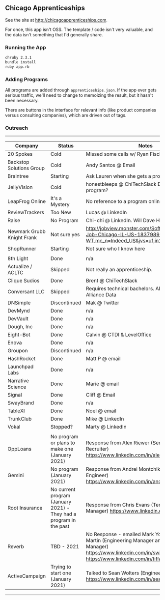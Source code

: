 Chicago Apprenticeships
----------------------------

See the site at http://chicagoapprenticeships.com.

For once, this app isn't OSS. The template / code isn't very valuable,
and the data isn't something that I'd generally share.

### Running the App

```bash
chruby 2.3.1
bundle install
ruby app.rb
```

### Adding Programs

All programs are added through `apprenticeships.json`. If the app ever gets
serious traffic, we'll need to change to memoizing the result, but it
hasn't been necessary.

There are buttons in the interface for relevant info (like product companies
versus consulting companies), which are driven out of tags.

### Outreach

-----------------------------------
| Company | Status | Notes |
|---------|--------|--------------|
| 20 Spokes | Cold | Missed some calls w/ Ryan Fischer |
| Backstop Solutions Group | Cold | Andy Santos @ Email |
| Braintree | Starting | Ask Lauren when she gets a program going |
| JellyVision | Cold | honestbleeps @ ChiTechSlack Dec 22. Still a program? |
| LeapFrog Online | It's a Mystery | No reference to a program online. Does it exist? |
| ReviewTrackers | Too New | Lucas @ LinkedIn |
| Raise | No Program | Chi-chi @ LinkedIn. Will Dave Hoover start one? |
| Newmark Grubb Knight Frank | Not sure yes | http://jobview.monster.com/Software-Engineer-Job-Chicago-IL-US-183798965.aspx?WT.mc_n=Indeed_US&jvs=uf,in1,gw&from=indeed |
| ShopRunner | Starting | Not sure who I know here |
|  |  |  |
| 8th Light | Done | n/a |
| Actualize / ACLTC | Skipped | Not really an apprenticeship. |
| Clique Sudios | Done | Brent @ ChiTechSlack |
| Conversant LLC | Skipped | Requires technical bachelors. Also includes Alliance Data |
| DNSimple | Discontinued | Mak @ Twitter |
| DevMynd | Done | n/a |
| DevVault | Done | n/a |
| Dough, Inc | Done | n/a |
| Eight-Bot | Done | Calvin @ CTDI & LevelOffice |
| Enova | Done | n/a |
| Groupon | Discontinued | n/a |
| HashRocket | Done | Matt P @ email |
| Launchpad Labs | Done | n/a |
| Narrative Science | Done | Marie @ email |
| Signal | Done | Cliff @ Email |
| SwayBrand | Done | n/a |
| TableXI | Done | Noel @ email |
| TrunkClub | Done | Mike @ LinkedIn |
| Vokal | Stopped? | Marty @ LinkedIn |
|  |  |  |
| OppLoans | No program or plans to make one (January 2021) | Response from Alex Riewer (Senior Technical Recruiter) https://www.linkedin.com/in/alexandrariewer/ |
| Gemini | No program (January 2021) | Response from Andrei Montchik (Lead Software Engineer) https://www.linkedin.com/in/andreimontchik/ |
| Root Insurance | No current program (January 2021) - They had a program in the past | Response from Chris Evans (Technical Recruiting Manager) https://www.linkedin.com/in/cjevans7/ |
| Reverb | TBD - 2021 | No Response - emailed Mark Yoon and Tiffany Martin (Engineering Manager and Senior Technical Manager) https://www.linkedin.com/in/swimmerslim/ & https://www.linkedin.com/in/tiffanymartininhudson/ |
| ActiveCampaign | Trying to start one (January 2021) | Talked to Sean Wolters (Engineering Manager) https://www.linkedin.com/in/seanwolter/ |
-----------------------------------
